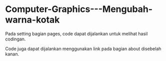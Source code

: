 # Computer-Graphics---Mengubah-warna-kotak

Pada setting bagian pages, code dapat dijalankan untuk melihat hasil codingan.

Code juga dapat dijalankan menggunakan link pada bagian about disebelah kanan.
